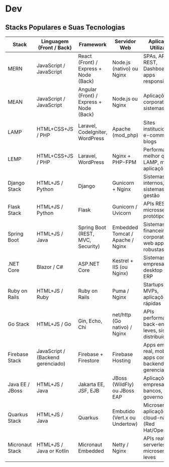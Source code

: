 # Dev

## Stacks Populares e Suas Tecnologias

| Stack	| Linguagem (Front / Back)	| Framework	| Servidor Web	| Aplicações Utilizadas | 
|---|---|---|---|---|
| MERN	| JavaScript / JavaScript	| React (Front) / Express + Node (Back)	| Node.js (nativo) ou Nginx	| SPAs, APIs REST, Dashboards, apps responsivos | 
| MEAN	| JavaScript / JavaScript	| Angular (Front) / Express + Node (Back)	| Node.js ou Nginx	| Aplicações corporativas, sistemas CRUD | 
| LAMP	| HTML+CSS+JS / PHP	| Laravel, CodeIgniter, WordPress	| Apache (mod_php)	| Sites institucionais, e-commerce, blogs | 
| LEMP	| HTML+CSS+JS / PHP	| Laravel, WordPress	| Nginx + PHP-FPM	| Performance melhor que LAMP, mesmas aplicações | 
| Django Stack	| HTML+JS / Python	| Django	| Gunicorn + Nginx	| Sistemas internos, ERPs, sistemas de gestão | 
| Flask Stack	| HTML+JS / Python	| Flask	| Gunicorn / Uvicorn	| APIs REST, microsserviços, protótipos | 
| Spring Boot	| HTML+JS / Java	| Spring Boot (REST, MVC, Security)	| Embedded Tomcat / Apache / Nginx	| Sistemas financeiros, corporativos, web apps robustas | 
| .NET Core	| Blazor / C#	| ASP.NET Core	| Kestrel + IIS (ou Nginx)	| Sistemas empresariais, desktop web, ERP | 
| Ruby on Rails	| HTML+JS / Ruby	| Ruby on Rails	| Puma / Nginx	| Startups, MVPs, aplicações web rápidas | 
| Go Stack	| HTML+JS / Go	| Gin, Echo, Chi	| net/http (Go nativo) / Nginx	| APIs performáticas, back-ends leves, sistemas distribuídos | 
| Firebase Stack	| JavaScript / (Backend gerenciado)	| Firebase + Firestore	| Firebase Hosting	| Apps em tempo real, mobile apps com backend gerenciado | 
| Java EE / JBoss	| HTML+JS / Java	| Jakarta EE, JSF, EJB	| JBoss (WildFly) ou JBoss EAP	| Aplicações empresariais, bancos, governo | 
| Quarkus Stack	| HTML+JS / Java	| Quarkus	| Embutido (Vert.x ou Undertow)	| Microserviços, aplicações cloud-native (Red Hat/OpenShift) | 
| Micronaut Stack	| HTML+JS / Java or Kotlin	| Micronaut	Embedded | Netty / Nginx	| APIs reativas, serverless, microserviços leves | 
